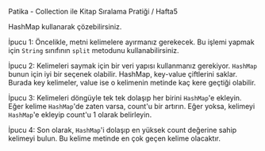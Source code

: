 Patika - Collection ile Kitap Sıralama Pratiği  / Hafta5

HashMap kullanarak çözebilirsiniz. 

İpucu 1: Öncelikle, metni kelimelere ayırmanız gerekecek. Bu işlemi yapmak için `String` sınıfının `split` metodunu kullanabilirsiniz.

İpucu 2: Kelimeleri saymak için bir veri yapısı kullanmanız gerekiyor. `HashMap` bunun için iyi bir seçenek olabilir. HashMap, key-value çiftlerini saklar. Burada key kelimeler, value ise o kelimenin metinde kaç kere geçtiği olabilir.

İpucu 3: Kelimeleri döngüyle tek tek dolaşıp her birini `HashMap`'e ekleyin. Eğer kelime `HashMap`'de zaten varsa, count'u bir artırın. Eğer yoksa, kelimeyi `HashMap`'e ekleyip count'u 1 olarak belirleyin.

İpucu 4: Son olarak, `HashMap`'i dolaşıp en yüksek count değerine sahip kelimeyi bulun. Bu kelime metinde en çok geçen kelime olacaktır.

